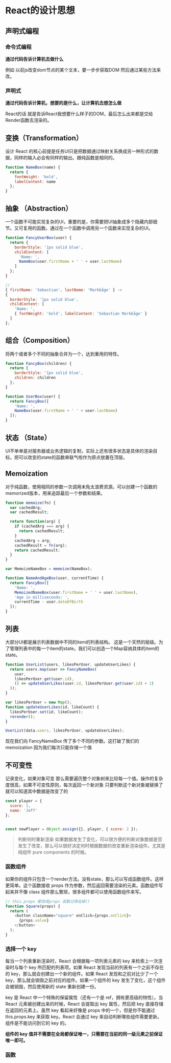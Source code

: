 # React的设计思想



## 声明式编程

### 命令式编程

**通过代码告诉计算机去做什么**

例如 以前js改变dom节点的某个文本，要一步步获取DOM 然后通过某些方法来改。



### 声明式

**通过代码告诉计算机，想要的是什么，让计算机去想怎么做**

React的话 就是告诉React我想要什么样子的DOM，最后怎么出来都是交给 Render函数去渲染的。





## 变换（Transformation）
设计 React 的核心前提是任务UI只是把数据通过映射关系换成另一种形式的数据，同样的输入必会有同样的输出。跟纯函数是相同的。

```javascript
function NameBox(name) {
  return {
    fontWeight: 'bold',
    labelContent: name
  };
}
```

## 抽象 （Abstraction）
一个函数不可能实现复杂的UI，重要的是，你需要把UI抽象成多个隐藏内部细节。又可复用的函数。通过在一个函数中调用另一个函数来实现复杂的UI。
```javascript
function FancyUserBox(user) {
  return {
    borderStyle: '1px solid blue',
    childContent: [
      'Name: ',
      NameBox(user.firstName + ' ' + user.lastName)
    ]
  };
}

// 
{ firstName: 'Sebastian', lastName: 'Markbåge' } ->
{
  borderStyle: '1px solid blue',
  childContent: [
    'Name: ',
    { fontWeight: 'bold', labelContent: 'Sebastian Markbåge' }
  ]
};
```

## 组合（Composition）
将两个或者多个不同的抽象合并为一个，达到重用的特性。
```javascript
function FancyBox(children) {
  return {
    borderStyle: '1px solid blue',
    children: children
  };
}

function UserBox(user) {
  return FancyBox([
    'Name: ',
    NameBox(user.firstName + ' ' + user.lastName)
  ]);
}
```

## 状态 （State）
UI不单单是对服务器或业务逻辑的复制，实际上还有很多状态是具体的渲染目标。把可以改变的state的函数串联气啦作为原点放置在顶层。


## Memoization
对于纯函数，使用相同的参数一次调用未免太浪费资源。可以创建一个函数的memorized版本，用来追踪最后一个参数和结果。
```javascript
function memoize(fn) {
  var cachedArg;
  var cachedResult;

  return function(arg) {
    if (cachedArg === arg) {
      return cachedResult;
    }
    cachedArg = arg;
    cachedResult = fn(arg);
    return cachedResult;
  }
}

var MemoizeNameBox = memoize(NameBox);

function NameAndAgeBox(user, currentTime) {
  return FancyBox([
    'Name: ',
    MemoizedNameBox(user.firstName + ' ' + user.lastName),
    'Age in milliseconds: ',
    currentTime - user.dateOfBirth
  ]);
}
```

## 列表
大部分UI都是展示列表数据中不同的item的列表结构。 这是一个天然的层级。为了管理列表中的每一个item的state。我们可以创造一个Map容纳具体的item的state。

```javascript
function UserList(users, likesPerUser, updateUserLikes) {
  return users.map(user => FancyNameBox(
    user,
    likesPerUser.get(user.id),
    () => updateUserLikes(user.id, likesPerUser.get(user.id) + 1)
  ));
}

var likesPerUser = new Map();
function updateUserLikes(id, likeCount) {
  likesPerUser.set(id, likeCount);
  rerender();
}

UserList(data.users, likesPerUser, updateUserLikes);
```
现在我们向 FancyNameBox 传了多个不同的参数。这打破了我们的 memoization 因为我们每次只能存储一个值

## 不可变性

记录变化，如果对象可变 那么需要遍历整个对象树来比较每一个值。操作的复杂度很高，如果不可变性原则，每次返回一个新对象 只要判断这个新对象被替换了 就可以知道其中数据是改变了的

```javascript
const player = {
  score: 1,
  name: 'Jeff'
};


const newPlayer = Object.assign({}, player, { score: 2 }); 
```

> 判断何时重新渲染
如果数据发生了变化，可以很方便的判断对象数据是否发生了改变，那么可以很好决定何时根据数据的改变重新渲染组件。尤其是
纯组件 pure components 的时候。


### 函数组件

如果你的组件只包含一个render方法。没有state，那么可以写成函数组件。这样更简单。这个函数接收 props 作为参数，然后返回需要渲染的元素。函数组件写起来并不像 class 组件那么繁琐，很多组件都可以使用函数组件来写。

```javascript
// this.props 都改成props 函数记得去掉()
function Square(props) {
  return (
    <button className="square" onClick={props.onClick}>
      {props.value}
    </button>
  );
}
```

### 选择一个 key

每当一个列表重新渲染时，React 会根据每一项列表元素的 key 来检索上一次渲染时与每个 key 所匹配的列表项。如果 React 发现当前的列表有一个之前不存在的 key，那么就会创建出一个新的组件。如果 React 发现和之前对比少了一个 key，那么就会销毁之前对应的组件。如果一个组件的 key 发生了变化，这个组件会被销毁，然后使用新的 state 重新创建一份。

key 是 React 中一个特殊的保留属性（还有一个是 ref，拥有更高级的特性）。当 React 元素被创建出来的时候，React 会提取出 key 属性，然后把 key 直接存储在返回的元素上。虽然 key 看起来好像是 props 中的一个，但是你不能通过 this.props.key 来获取 key。React 会通过 key 来自动判断哪些组件需要更新。组件是不能访问到它的 key 的。

**组件的 key 值并不需要在全局都保证唯一，只需要在当前的同一级元素之前保证唯一即可。**

### 函数
